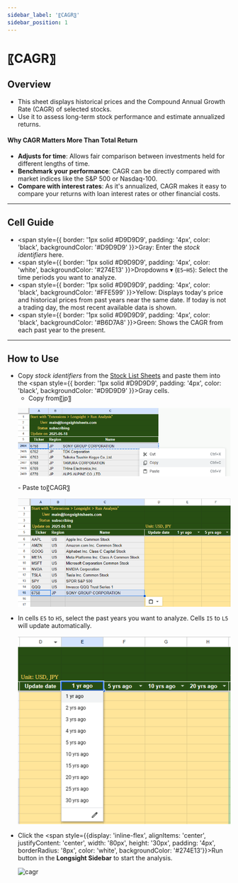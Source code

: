 ```yaml
---
sidebar_label: '〖CAGR〗'
sidebar_position: 1
---
```


# 〖CAGR〗

## Overview
- This sheet displays historical prices and the Compound Annual Growth Rate (CAGR) of selected stocks.
- Use it to assess long-term stock performance and estimate annualized returns.

#### Why CAGR Matters More Than Total Return
- **Adjusts for time**: Allows fair comparison between investments held for different lengths of time.
- **Benchmark your performance**: CAGR can be directly compared with market indices like the S&P 500 or Nasdaq-100.
- **Compare with interest rates**: As it's annualized, CAGR makes it easy to compare your returns with loan interest rates or other financial costs.

---

## Cell Guide
- <span style={{ border: '1px solid #D9D9D9', padding: '4px', color: 'black', backgroundColor: '#D9D9D9' }}>Gray</span>: Enter the *stock identifiers* here.
- <span style={{ border: '1px solid #D9D9D9', padding: '4px', color: 'white', backgroundColor: '#274E13' }}>Dropdowns ▾</span> (`E5`–`H5`): Select the time periods you want to analyze.
- <span style={{ border: '1px solid #D9D9D9', padding: '4px', color: 'black', backgroundColor: '#FFE599' }}>Yellow</span>: Displays today's price and historical prices from past years near the same date. If today is not a trading day, the most recent available data is shown.
- <span style={{ border: '1px solid #D9D9D9', padding: '4px', color: 'black', backgroundColor: '#B6D7A8' }}>Green</span>: Shows the CAGR from each past year to the present.

---

## How to Use
- Copy *stock identifiers* from the [Stock List Sheets](/docs/stock-lists.md) and paste them into the <span style={{ border: '1px solid #D9D9D9', padding: '4px', color: 'black', backgroundColor: '#D9D9D9' }}>Gray</span> cells.
  - Copy from〖jp〗
  <p>
    <img 
      src="/figs/cagr_copy.png" 
      alt="cagr-copy" 
      style={{ maxWidth: "60%", height: "auto" }} />
  </p>
  - Paste to〖CAGR〗
  <p>
    <img 
      src="/figs/cagr_paste.png" 
      alt="cagr-paste" 
      style={{ maxWidth: "60%", height: "auto" }} />
  </p>
- In cells `E5` to `H5`, select the past years you want to analyze. Cells `I5` to `L5` will update automatically.
  <p>
    <img 
      src="/figs/cagr_dropdown.png" 
      alt="cagr-dropdown" 
      style={{ maxWidth: "50%", height: "auto" }} />
  </p>
- Click the <span style={{display: 'inline-flex', alignItems: 'center', justifyContent: 'center', width: '80px', height: '30px', padding: '4px', borderRadius: '8px', color: 'white', backgroundColor: '#274E13'}}>Run</span> button in the **Longsight Sidebar** to start the analysis.
  <p>
    <img 
      src="/figs/cagr_gif_2000.gif" 
      alt="cagr" 
      style={{ maxWidth: "100%", height: "auto" }} />
  </p>